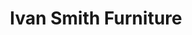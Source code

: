 ---
title: "Ivan Smith Furniture"
url: /shreveport/ivan-smith-furniture-west-70th-street/
shop: furniture
---
